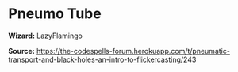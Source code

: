 # Pneumo Tube

**Wizard:** LazyFlamingo

**Source:** https://the-codespells-forum.herokuapp.com/t/pneumatic-transport-and-black-holes-an-intro-to-flickercasting/243
